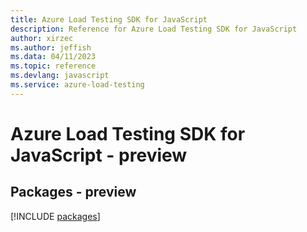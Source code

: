 ```yaml
---
title: Azure Load Testing SDK for JavaScript
description: Reference for Azure Load Testing SDK for JavaScript
author: xirzec
ms.author: jeffish
ms.data: 04/11/2023
ms.topic: reference
ms.devlang: javascript
ms.service: azure-load-testing
---
```

# Azure Load Testing SDK for JavaScript - preview
## Packages - preview
[!INCLUDE [packages](load-testing-index.md)]